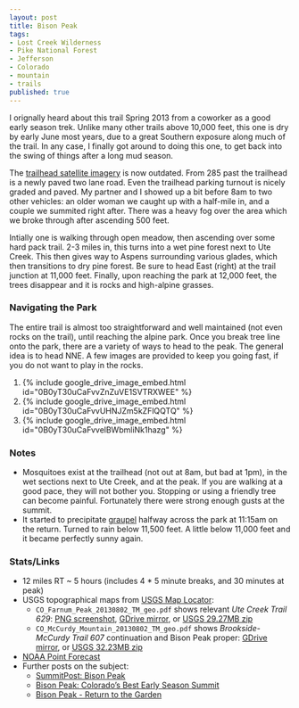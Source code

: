 ```yaml
---
layout: post
title: Bison Peak
tags:
- Lost Creek Wilderness
- Pike National Forest
- Jefferson
- Colorado
- mountain
- trails
published: true
---
```

I orignally heard about this trail Spring 2013 from a coworker as a good early season trek.
Unlike many other trails above 10,000 feet, this one is dry by early June most years,
due to a great Southern exposure along much of the trail.
In any case, I finally got around to doing this one, to get back into the swing of things
after a long mud season.

The
[trailhead satellite imagery](https://www.google.com/maps/@39.1980679,-105.5533043,97m/data=!3m1!1e3)
is now outdated. From 285 past the trailhead is a newly paved two lane road.
Even the trailhead parking turnout is nicely graded and paved. My partner and I showed up
a bit before 8am to two other vehicles: an older woman we caught up with a half-mile in,
and a couple we summited right after.
There was a heavy fog over the area which we broke through after ascending 500 feet.

Intially one is walking through open meadow, then ascending over some hard pack trail.
2-3 miles in, this turns into a wet pine forest next to Ute Creek. This then gives way to
Aspens surrounding various glades, which then transitions to dry pine forest.
Be sure to head East (right) at the trail junction at 11,000 feet. Finally, upon
reaching the park at 12,000 feet, the trees disappear and it is rocks and high-alpine grasses.


### Navigating the Park
The entire trail is almost too straightforward and well maintained (not even rocks on the trail),
until reaching the alpine park.
Once you break tree line onto the park, there are a variety of ways to head to the peak.
The general idea is to head NNE. A few images are provided to keep you going fast,
if you do not want to play in the rocks.

1. {% include google_drive_image_embed.html id="0B0yT30uCaFvvZnZuVE1SVTRXWEE" %}
2. {% include google_drive_image_embed.html id="0B0yT30uCaFvvUHNJZm5kZFlQQTQ" %}
3. {% include google_drive_image_embed.html id="0B0yT30uCaFvvelBWbmliNk1hazg" %}


### Notes
- Mosquitoes exist at the trailhead (not out at 8am, but bad at 1pm),
in the wet sections next to Ute Creek, and at the peak.
If you are walking at a good pace, they will not bother you.
Stopping or using a friendly tree can become painful.
Fortunately there were strong enough gusts at the summit.
- It started to precipitate [graupel](http://en.wikipedia.org/wiki/Graupel) halfway across
the park at 11:15am on the return. Turned to rain below 11,500 feet. A little below
11,000 feet and it became perfectly sunny again.


### Stats/Links
- 12 miles RT ~ 5 hours (includes 4 * 5 minute breaks, and 30 minutes at peak)
- USGS topographical maps from
[USGS Map Locator](http://store.usgs.gov/b2c_usgs/usgs/maplocator/(xcm=r3standardpitrex_prd&layout=6_1_61_90&uiarea=2&ctype=areaDetails&carea=0000000009)/.do):
    - `CO_Farnum_Peak_20130802_TM_geo.pdf` shows relevant _Ute Creek Trail 629_:
    [PNG screenshot](https://drive.google.com/file/d/0B0yT30uCaFvvLXZwNWFSU2o2Mkk/edit?usp=sharing),
    [GDrive mirror](https://drive.google.com/file/d/0B0yT30uCaFvvNmZJNzdvZWFibEU/edit?usp=sharing),
    or [USGS 29.27MB zip](http://ims.er.usgs.gov/gda_services/download?item_id=5958912)
    - `CO_McCurdy_Mountain_20130802_TM_geo.pdf` shows _Brookside-McCurdy Trail 607_ continuation and Bison Peak proper:
    [GDrive mirror](https://drive.google.com/file/d/0B0yT30uCaFvvbXFIM0JpLWdtSjg/edit?usp=sharing),
    or [USGS 32.23MB zip](http://ims.er.usgs.gov/gda_services/download?item_id=5958940)
- [NOAA Point Forecast](http://forecast.weather.gov/MapClick.php?lat=39.2384473&lon=-105.4978593)
- Further posts on the subject:
    - [SummitPost: Bison Peak](http://www.summitpost.org/bison-peak/151572)
    - [Bison Peak: Colorado’s Best Early Season Summit](http://www.elevationoutdoors.com/blogs/colorado-mountain-air/bison-peak-colorados-best-early-season-summit/)
    - [Bison Peak - Return to the Garden](http://www.14ers.com/php14ers/tripreport.php?trip=11460)
